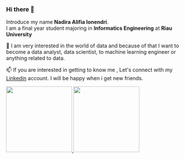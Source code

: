 ### Hi there 👋

Introduce my name **Nadira Alifia Ionendri**.\
I am a final year student majoring in **Informatics Engineering** at **Riau University**

🌱 I am very interested in the world of data and because of that I want to become a data analyst, data scientist, to machine learning engineer or anything related to data.

📫 If you are interested in getting to know me , Let's connect with my [Linkedin](https://www.linkedin.com/in/nadiraalifia/) account. I will be happy when i get new friends.

<p align="left">
<a href="https://github.com/Naalfioiflaan">
  <img height="180em" src="https://github-readme-stats-eight-theta.vercel.app/api?username=Naalfioiflaan&show_icons=true&theme=algolia&include_all_commits=true&count_private=true"/>
  <img height="180em" src="https://github-readme-stats-eight-theta.vercel.app/api/top-langs/?username=Naalfioiflaan&layout=compact&langs_count=8&theme=algolia"/>
</a>
</p>

<!--
**Naalfioiflaan/Naalfioiflaan** is a ✨ _special_ ✨ repository because its `README.md` (this file) appears on your GitHub profile.

Here are some ideas to get you started:

- 🔭 I’m currently working on ...
-  I’m currently learning ...
- 👯 I’m looking to collaborate on ...
- 🤔 I’m looking for help with ...
- 💬 Ask me about ...
-  How to reach me: ...
- 😄 Pronouns: ...
- ⚡ Fun fact: ...
-->
